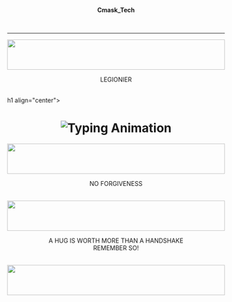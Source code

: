 <b><p align="center">Cmask_Tech</p></b>
<br>
<hr>
<img src="https://i.imgur.com/dBaSKWF.gif" height="70" width="100%">
<p align="center">LEGIONIER</p></b>
<br>
h1 align="center">

<h1 align="center">
  <img src="https://readme-typing-svg.herokuapp.com?font=Fira+Code&size=25&duration=3000&color=00FF00&background=000000&center=true&vCenter=true&width=600&lines=👽+C+MASK+TECH+Guy;🔥+legionier+King+💀+👽+😈;🤕+forgiveness+is+for+the+wicked;💀+Respect+me+or+i+will;Gotcha+i+was+just+kidding+😂+😂+😇" alt="Typing Animation">
</h1>


<img src="https://i.imgur.com/dBaSKWF.gif" height="70" width="100%">
<p align="center">NO FORGIVENESS</p></b>
<br>

<img src="https://i.imgur.com/dBaSKWF.gif" height="70" width="100%">
<p align="center">A HUG IS WORTH MORE THAN A HANDSHAKE <br> REMEMBER SO!</p></b>
<br>

<img src="https://i.imgur.com/dBaSKWF.gif" height="70" width="100%">


<p align="center">
<a href="wa.me/254750735511>find me
</a>
</p>
